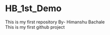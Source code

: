 # HB_1st_Demo
This is my first repository
By- Himanshu Bachale
<br>
This is my first github project

